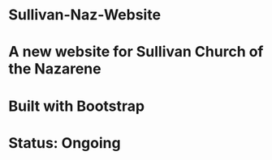 # Sullivan-Naz-Website
# A new website for Sullivan Church of the Nazarene
# Built with Bootstrap
# Status: Ongoing
